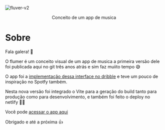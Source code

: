 
![fluver-v2](https://user-images.githubusercontent.com/16112395/224780787-f65c6823-dbb4-496d-b343-a6d03d6d0d62.png)
<p align="center"> Conceito de um app de musica </p>

# Sobre

Fala galera! 👋

O flumer é um conceito visual de um app de musica a primeira versão dele foi publicada aqui no git três anos atrás e sim faz muiito tempo 😅

O app foi a [implementação dessa interface no dribble](https://dribbble.com/shots/4156485-Online-Music-Streaming-Service-Artist-Page/attachments/950274) e teve um pouco de inspiração no Spotfy também.

Nesta nova versão foi integrado o Vite para a geração do build tanto para produção como para desenvolvimento, e também foi feito o deploy no netlify 🥳🎉

Você pode [acessar o app aqui](https://flumer.netlify.app/)

Obrigado e até a próxima 👍
